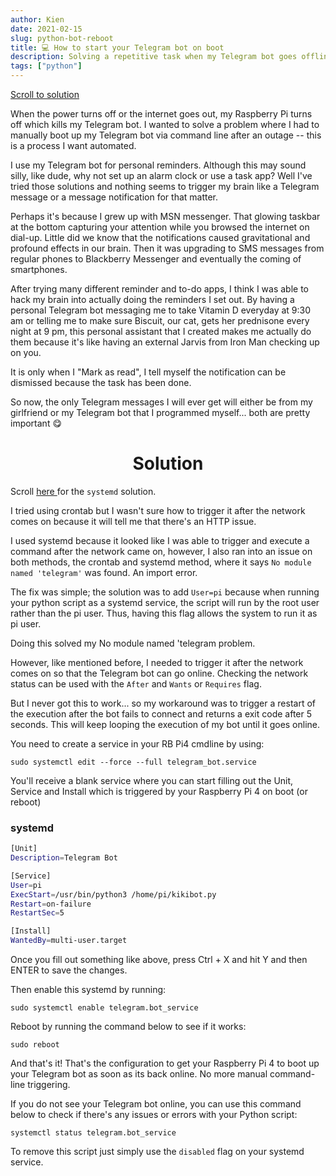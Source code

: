 ```yaml
---
author: Kien
date: 2021-02-15
slug: python-bot-reboot
title: 💻 How to start your Telegram bot on boot
description: Solving a repetitive task when my Telegram bot goes offline
tags: ["python"]
---
```


[Scroll to solution](#systemd)

When the power turns off or the internet goes out, my Raspberry Pi turns off which kills my Telegram bot. I wanted to solve a problem where I had to manually boot up my Telegram bot via command line after an outage -- this is a process I want automated.

I use my Telegram bot for personal reminders. Although this may sound silly, like dude, why not set up an alarm clock or use a task app? Well I've tried those solutions and nothing seems to trigger my brain like a Telegram message or a message notification for that matter.

Perhaps it's because I grew up with MSN messenger. That glowing taskbar at the bottom capturing your attention while you browsed the internet on dial-up. Little did we know that the notifications caused gravitational and profound effects in our brain. Then it was upgrading to SMS messages from regular phones to Blackberry Messenger and eventually the coming of smartphones. 

After trying many different reminder and to-do apps, I think I was able to hack my brain into actually doing the reminders I set out. By having a personal Telegram bot messaging me to take Vitamin D everyday at 9:30 am or telling me to make sure Biscuit, our cat, gets her prednisone every night at 9 pm, this personal assistant that I created makes me actually do them because it's like having an external Jarvis from Iron Man checking up on you.

It is only when I "Mark as read", I tell myself the notification can be dismissed because the task has been done.

So now, the only Telegram messages I will ever get will either be from my girlfriend or my Telegram bot that I programmed myself... both are pretty important 😋


# <center>Solution</center>

Scroll <a href="#systemd"> here </a>for the `systemd` solution.

I tried using crontab but I wasn't sure how to trigger it after the network comes on because it will tell me that there's an HTTP issue.

I used systemd because it looked like I was able to trigger and execute a command after the network came on, however, I also ran into an issue on both methods, the crontab and systemd method, where it says `No module named 'telegram'` was found. An import error.

The fix was simple; the solution was to add `User=pi` because when running your python script as a systemd service, the script will run by the root user rather than the pi user. Thus, having this flag allows the system to run it as pi user.

Doing this solved my No module named 'telegram problem.

However, like mentioned before, I needed to trigger it after the network comes on so that the Telegram bot can go online. Checking the network status can be used with the 
`After` and `Wants` or `Requires` flag.

But I never got this to work... so my workaround was to trigger a restart of the execution after the bot fails to connect and returns a exit code after 5 seconds. This will keep looping the execution of my bot until it goes online.

You need to create a service in your RB Pi4 cmdline by using:

`sudo systemctl edit --force --full telegram_bot.service`

You'll receive a blank service where you can start filling out the Unit, Service and Install which is triggered by your Raspberry Pi 4 on boot (or reboot)

### systemd
```bash
[Unit]
Description=Telegram Bot

[Service]
User=pi
ExecStart=/usr/bin/python3 /home/pi/kikibot.py
Restart=on-failure
RestartSec=5

[Install]
WantedBy=multi-user.target

```

Once you fill out something like above, press Ctrl + X and hit Y and then ENTER to save the changes.

Then enable this systemd by running:

`sudo systemctl enable telegram.bot_service`

Reboot by running the command below to see if it works:

`sudo reboot`

And that's it! That's the configuration to get your Raspberry Pi 4 to boot up your Telegram bot as soon as its back online. No more manual command-line triggering.

If you do not see your Telegram bot online, you can use this command below to check if there's any issues or errors with your Python script:

`systemctl status telegram.bot_service`

To remove this script just simply use the `disabled` flag on your systemd service.
